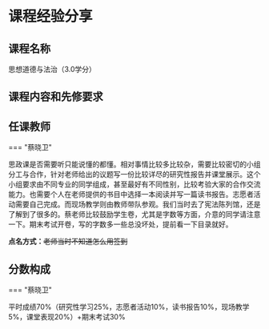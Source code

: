 # 课程经验分享 

## 课程名称
思想道德与法治（3.0学分）
## 课程内容和先修要求

## 任课教师

=== "蔡晓卫"

思政课是否需要听只能说懂的都懂。相对事情比较多比较杂，需要比较密切的小组分工与合作，针对老师给出的议题写一份比较详尽的研究性报告并课堂展示。这个小组要求由不同专业的同学组成，甚至最好有不同性别，比较考验大家的合作交流能力。也需要个人在老师提供的书目中选择一本阅读并写一篇读书报告。志愿者活动需要自己完成。而现场教学则由教师带队参观。我们当时去了宪法陈列馆，还是了解到了很多的。蔡老师比较鼓励学生卷，尤其是字数等方面，介意的同学请注意一下。期末考试开卷，写的字数多一些总没坏处，提前看一下目录就好。

**点名方式：**~~老师当时不知道怎么用签到~~

## 分数构成

=== "蔡晓卫"

平时成绩70%（研究性学习25%，志愿者活动10%，读书报告10%，现场教学5%，课堂表现20%）+期末考试30%
